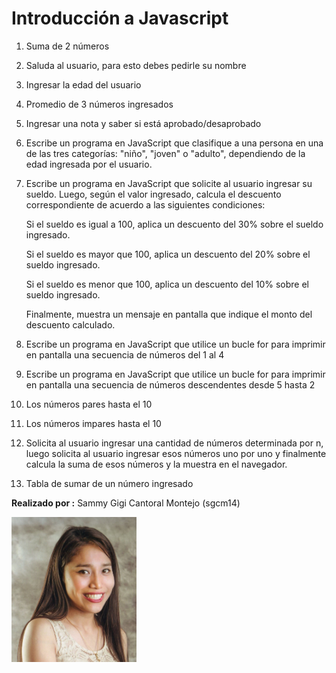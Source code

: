 # Introducción a Javascript

1. Suma de 2 números
2. Saluda al usuario, para esto debes pedirle su nombre
3. Ingresar la edad del usuario
4. Promedio de 3 números ingresados
5. Ingresar una nota y saber si está aprobado/desaprobado
6. Escribe un programa en JavaScript que clasifique a una persona en una de las tres categorías: "niño", "joven" o "adulto", dependiendo de la edad ingresada por el usuario.
7. Escribe un programa en JavaScript que solicite al usuario ingresar su sueldo. Luego, según el valor ingresado, calcula el descuento correspondiente de acuerdo a las siguientes condiciones:

    Si el sueldo es igual a 100, aplica un descuento del 30% sobre el sueldo ingresado.

    Si el sueldo es mayor que 100, aplica un descuento del 20% sobre el sueldo ingresado.

    Si el sueldo es menor que 100, aplica un descuento del 10% sobre el sueldo ingresado.

    Finalmente, muestra un mensaje en pantalla que indique el monto del descuento calculado.
8. Escribe un programa en JavaScript que utilice un bucle for para imprimir en pantalla una secuencia de números del 1 al 4
9. Escribe un programa en JavaScript que utilice un bucle for para imprimir en pantalla una secuencia de números descendentes desde 5 hasta 2
10. Los números pares hasta el 10
11. Los números impares hasta el 10
12. Solicita al usuario ingresar una cantidad de números determinada por n, luego solicita al usuario ingresar esos números uno por uno y finalmente calcula la suma de esos números y la muestra en el navegador.
13. Tabla de sumar de un número ingresado


**Realizado por :** Sammy Gigi Cantoral Montejo (sgcm14)

<img src ="https://raw.githubusercontent.com/sgcm14/sgcm14/main/sammy.jpg" width="200">

